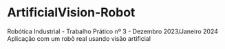 # ArtificialVision-Robot
Robótica Industrial - Trabalho Prático nº 3 - Dezembro 2023/Janeiro 2024
Aplicação com um robô real usando visão artificial
